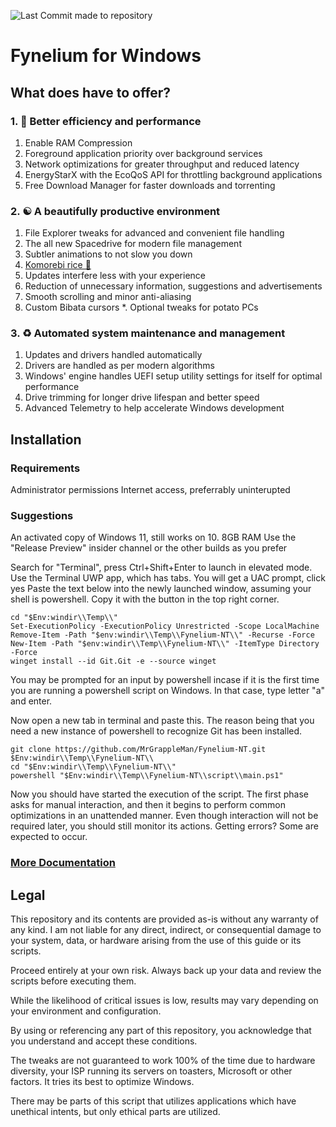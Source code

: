 ![Last Commit made to repository](https://img.shields.io/github/last-commit/MrGrappleMan/Fynelium-NT?style=for-the-badge)

# Fynelium for Windows

## What does have to offer?

### 1. 🚀 Better efficiency and performance

1. Enable RAM Compression
2. Foreground application priority over background services
3. Network optimizations for greater throughput and reduced latency
4. EnergyStarX with the EcoQoS API for throttling background applications
5. Free Download Manager for faster downloads and torrenting

### 2. ☯️ A beautifully productive environment

1. File Explorer tweaks for advanced and convenient file handling
2. The all new Spacedrive for modern file management
3. Subtler animations to not slow you down
4. [Komorebi rice 🍉](https://lgug2z.github.io/komorebi/)
5. Updates interfere less with your experience
6. Reduction of unnecessary information, suggestions and advertisements
7. Smooth scrolling and minor anti-aliasing
8. Custom Bibata cursors
*. Optional tweaks for potato PCs

### 3. ♻️ Automated system maintenance and management

1. Updates and drivers handled automatically
2. Drivers are handled as per modern algorithms
3. Windows' engine handles UEFI setup utility settings for itself for optimal performance
4. Drive trimming for longer drive lifespan and better speed
5. Advanced Telemetry to help accelerate Windows development

## Installation
### Requirements
Administrator permissions
Internet access, preferrably uninterupted

### Suggestions
An activated copy of Windows 11, still works on 10.
8GB RAM
Use the "Release Preview" insider channel or the other builds as you prefer

Search for "Terminal", press Ctrl+Shift+Enter to launch in elevated mode. Use the Terminal UWP app, which has tabs.
You will get a UAC prompt, click yes
Paste the text below into the newly launched window, assuming your shell is powershell. Copy it with the button in the top right corner.

```
cd "$Env:windir\\Temp\\"
Set-ExecutionPolicy -ExecutionPolicy Unrestricted -Scope LocalMachine
Remove-Item -Path "$env:windir\\Temp\\Fynelium-NT\\" -Recurse -Force
New-Item -Path "$env:windir\\Temp\\Fynelium-NT\\" -ItemType Directory -Force
winget install --id Git.Git -e --source winget

```
You may be prompted for an input by powershell incase if it is the first time you are running a powershell script on Windows.
In that case, type letter "a" and enter.

Now open a new tab in terminal and paste this. The reason being that you need a new instance of powershell to recognize Git has been installed.

```
git clone https://github.com/MrGrappleMan/Fynelium-NT.git $Env:windir\\Temp\\Fynelium-NT\\
cd "$Env:windir\\Temp\\Fynelium-NT\\"
powershell "$Env:windir\\Temp\\Fynelium-NT\\script\\main.ps1"

```
Now you should have started the execution of the script.
The first phase asks for manual interaction, and then it begins to perform common optimizations in an unattended manner.
Even though interaction will not be required later, you should still monitor its actions. Getting errors? Some are expected to occur.

### [More Documentation](https://www.notion.so/Windows-27642d161cf980b395c2fbbd1d1f70ae?source=copy_link)

## Legal

This repository and its contents are provided as-is without any warranty of any kind.
I am not liable for any direct, indirect, or consequential damage to your system, data, or hardware arising from the use of this guide or its scripts.

Proceed entirely at your own risk. Always back up your data and review the scripts before executing them.

While the likelihood of critical issues is low, results may vary depending on your environment and configuration.

By using or referencing any part of this repository, you acknowledge that you understand and accept these conditions.

The tweaks are not guaranteed to work 100% of the time due to hardware diversity, your ISP running its servers on toasters, Microsoft or other factors.
It tries its best to optimize Windows.

There may be parts of this script that utilizes applications which have unethical intents, but only ethical parts are utilized.
